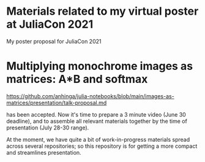 # Materials related to my virtual poster at JuliaCon 2021

My poster proposal for JuliaCon 2021

# Multiplying monochrome images as matrices: A*B and softmax

https://github.com/anhinga/julia-notebooks/blob/main/images-as-matrices/presentation/talk-proposal.md

has been accepted. Now it's time to prepare a 3 minute video (June 30 deadline), and
to assemble all relevant materials together by the time of presentation (July 28-30 range).

At the moment, we have quite a bit of work-in-progress materials spread across several repositories;
so this repository is for getting a more compact and streamlines presentation.
